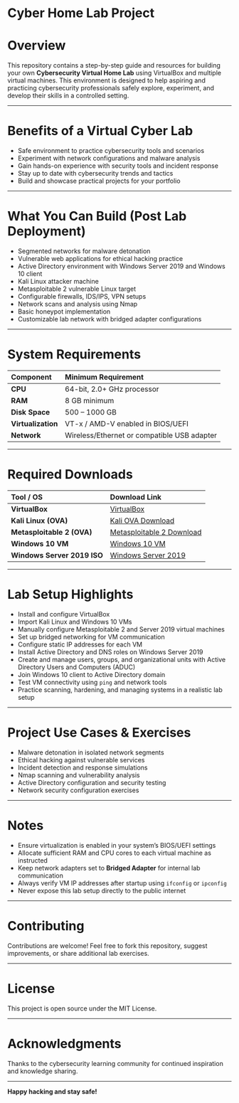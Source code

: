 # Cyber Home Lab Project

# Overview

This repository contains a step-by-step guide and resources for building your own **Cybersecurity Virtual Home Lab** using VirtualBox and multiple virtual machines. This environment is designed to help aspiring and practicing cybersecurity professionals safely explore, experiment, and develop their skills in a controlled setting.

---

# Benefits of a Virtual Cyber Lab

- Safe environment to practice cybersecurity tools and scenarios
- Experiment with network configurations and malware analysis
- Gain hands-on experience with security tools and incident response
- Stay up to date with cybersecurity trends and tactics
- Build and showcase practical projects for your portfolio

---

# What You Can Build (Post Lab Deployment)

- Segmented networks for malware detonation
- Vulnerable web applications for ethical hacking practice
- Active Directory environment with Windows Server 2019 and Windows 10 client
- Kali Linux attacker machine
- Metasploitable 2 vulnerable Linux target
- Configurable firewalls, IDS/IPS, VPN setups
- Network scans and analysis using Nmap
- Basic honeypot implementation
- Customizable lab network with bridged adapter configurations

---

# System Requirements

| Component         | Minimum Requirement |
|:---------------- |:------------------ |
| **CPU**           | 64-bit, 2.0+ GHz processor |
| **RAM**           | 8 GB minimum |
| **Disk Space**    | 500 – 1000 GB |
| **Virtualization**| VT-x / AMD-V enabled in BIOS/UEFI |
| **Network**       | Wireless/Ethernet or compatible USB adapter |

---

# Required Downloads

| Tool / OS              | Download Link |
|:--------------------- |:-------------|
| **VirtualBox**         | [VirtualBox](https://www.virtualbox.org/wiki/Downloads) |
| **Kali Linux (OVA)**   | [Kali OVA Download](https://www.offensive-security.com/kali-linux-vm-vmware-virtualbox-image-download/) |
| **Metasploitable 2 (OVA)** | [Metasploitable 2 Download](https://sourceforge.net/projects/metasploitable/files/Metasploitable2/metasploitable-linux-2.0.0.zip/download) |
| **Windows 10 VM**      | [Windows 10 VM](https://developer.microsoft.com/en-us/windows/downloads/virtual-machines/) |
| **Windows Server 2019 ISO** | [Windows Server 2019](https://www.microsoft.com/en-us/evalcenter/evaluate-windows-server-2019) |

---

# Lab Setup Highlights

- Install and configure VirtualBox
- Import Kali Linux and Windows 10 VMs
- Manually configure Metasploitable 2 and Server 2019 virtual machines
- Set up bridged networking for VM communication
- Configure static IP addresses for each VM
- Install Active Directory and DNS roles on Windows Server 2019
- Create and manage users, groups, and organizational units with Active Directory Users and Computers (ADUC)
- Join Windows 10 client to Active Directory domain
- Test VM connectivity using `ping` and network tools
- Practice scanning, hardening, and managing systems in a realistic lab setup

---

# Project Use Cases & Exercises

- Malware detonation in isolated network segments
- Ethical hacking against vulnerable services
- Incident detection and response simulations
- Nmap scanning and vulnerability analysis
- Active Directory configuration and security testing
- Network security configuration exercises

---

# Notes

- Ensure virtualization is enabled in your system’s BIOS/UEFI settings
- Allocate sufficient RAM and CPU cores to each virtual machine as instructed
- Keep network adapters set to **Bridged Adapter** for internal lab communication
- Always verify VM IP addresses after startup using `ifconfig` or `ipconfig`
- Never expose this lab setup directly to the public internet

---

# Contributing

Contributions are welcome! Feel free to fork this repository, suggest improvements, or share additional lab exercises.

---

# License

This project is open source under the MIT License.

---

#  Acknowledgments

Thanks to the cybersecurity learning community for continued inspiration and knowledge sharing.

---

**Happy hacking and stay safe!**
















